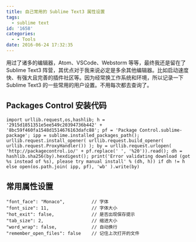 ```yaml
---
title: 自己常用的 Sublime Text3 属性设置
tags:
  - sublime text
id: '1658'
categories:
  - - Tools
date: 2016-06-24 17:32:35
---
```


用过了诸多的编辑器，Atom、VSCode、Webstorm 等等，最终我还是留在了 Sublime Text3 阵营，其优点对于我来说必定是多余其他编辑器。比如启动速度快、有强大且完善的插件社区等。因为经常换工作系统和环境，所以记录一下 Sublime Text3 的一些常用的用户设置。不用每次都去查询了。
<!-- more -->
## Packages Control 安装代码

```
import urllib.request,os,hashlib; h = '2915d1851351e5ee549c20394736b442' + '8bc59f460fa1548d1514676163dafc88'; pf = 'Package Control.sublime-package'; ipp = sublime.installed_packages_path(); urllib.request.install_opener( urllib.request.build_opener( urllib.request.ProxyHandler()) ); by = urllib.request.urlopen( 'http://packagecontrol.io/' + pf.replace(' ', '%20')).read(); dh = hashlib.sha256(by).hexdigest(); print('Error validating download (got %s instead of %s), please try manual install' % (dh, h)) if dh != h else open(os.path.join( ipp, pf), 'wb' ).write(by)
```

## 常用属性设置

```
"font_face": "Monaco",          // 字体
"font_size": 11,                // 字体大小
"hot_exit": false,              // 是否出现保存提示
"tab_size": 2,                  // 缩进大小
"word_wrap": false,             // 自动换行
"remember_open_files": false    // 记住上次打开的文件
```